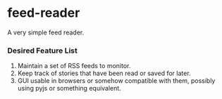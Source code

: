 feed-reader
====================

A very simple feed reader.

### Desired Feature List
1. Maintain a set of RSS feeds to monitor.
2. Keep track of stories that have been read or saved for later.
3. GUI usable in browsers or somehow compatible with them, possibly using pyjs or something
   equivalent.


